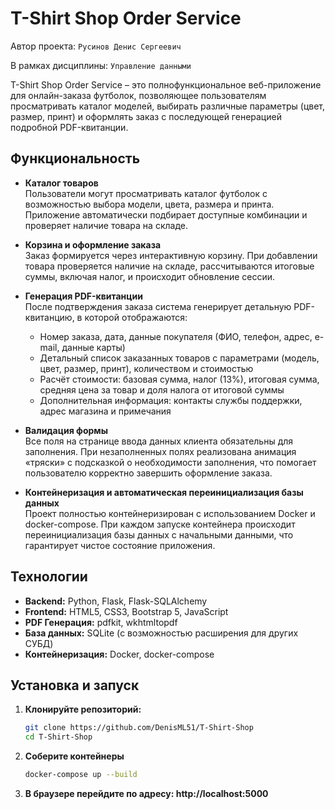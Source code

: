 # T-Shirt Shop Order Service

Автор проекта: `Русинов Денис Сергеевич`

В рамках дисциплины: `Управление данными`

T-Shirt Shop Order Service – это полнофункциональное веб-приложение для онлайн-заказа футболок, позволяющее пользователям просматривать каталог моделей, выбирать различные параметры (цвет, размер, принт) и оформлять заказ с последующей генерацией подробной PDF-квитанции.

## Функциональность

- **Каталог товаров**  
  Пользователи могут просматривать каталог футболок с возможностью выбора модели, цвета, размера и принта. Приложение автоматически подбирает доступные комбинации и проверяет наличие товара на складе.

- **Корзина и оформление заказа**  
  Заказ формируется через интерактивную корзину. При добавлении товара проверяется наличие на складе, рассчитываются итоговые суммы, включая налог, и происходит обновление сессии.

- **Генерация PDF-квитанции**  
  После подтверждения заказа система генерирует детальную PDF-квитанцию, в которой отображаются:
  - Номер заказа, дата, данные покупателя (ФИО, телефон, адрес, e-mail, данные карты)
  - Детальный список заказанных товаров с параметрами (модель, цвет, размер, принт), количеством и стоимостью
  - Расчёт стоимости: базовая сумма, налог (13%), итоговая сумма, средняя цена за товар и доля налога от итоговой суммы
  - Дополнительная информация: контакты службы поддержки, адрес магазина и примечания

- **Валидация формы**  
  Все поля на странице ввода данных клиента обязательны для заполнения. При незаполненных полях реализована анимация «тряски» с подсказкой о необходимости заполнения, что помогает пользователю корректно завершить оформление заказа.

- **Контейнеризация и автоматическая переинициализация базы данных**  
  Проект полностью контейнеризирован с использованием Docker и docker-compose. При каждом запуске контейнера происходит переинициализация базы данных с начальными данными, что гарантирует чистое состояние приложения.

## Технологии

- **Backend:** Python, Flask, Flask-SQLAlchemy  
- **Frontend:** HTML5, CSS3, Bootstrap 5, JavaScript  
- **PDF Генерация:** pdfkit, wkhtmltopdf  
- **База данных:** SQLite (с возможностью расширения для других СУБД)  
- **Контейнеризация:** Docker, docker-compose


## Установка и запуск

1. **Клонируйте репозиторий:**

   ```bash
   git clone https://github.com/DenisML51/T-Shirt-Shop
   cd T-Shirt-Shop
   ```

2. **Соберите контейнеры**
    ```bash
    docker-compose up --build
    ```

3. **В браузере перейдите по адресу: http://localhost:5000**
